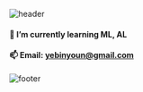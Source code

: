 
![header](https://capsule-render.vercel.app/api?type=wave&color=gradient&height=250&section=header&text=YebinY's%20Github&fontSize=25)


#### 👋 I’m currently learning ML, AL
#### 📫 Email: yebinyoun@gmail.com<div align=center>


![footer](https://capsule-render.vercel.app/api?type=wave&color=gradient&height=100&section=footer)

<!--
**yebiny/yebiny** is a ✨ _special_ ✨ repository because its `README.md` (this file) appears on your GitHub profile.


Here are some ideas to get you started:

- 🔭 I’m currently working on ...
- 👯 I’m looking to collaborate on ...
- 🤔 I’m looking for help with ...
- 💬 Ask me about ...
- 📫 How to reach me: ...
- 😄 Pronouns: ...
- ⚡ Fun fact: ...
-->
